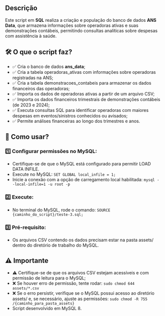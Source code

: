 ## Descrição
Este script em **SQL** realiza a criação e população do banco de dados **ANS Data**, que armazena informações sobre operadoras ativas e suas demonstrações contábeis, permitindo consultas analíticas sobre despesas com assistência à saúde.

## 🛠 O que o script faz?
- ✅ Cria o banco de dados **ans_data**;
- ✅ Cria a tabela operadoras_ativas com informações sobre operadoras registradas na ANS;
- ✅ Cria a tabela demonstracoes_contabeis para armazenar os dados financeiros das operadoras;
- ✅ Importa os dados de operadoras ativas a partir de um arquivo CSV;
- ✅ Importa os dados financeiros trimestrais de demonstrações contábeis (de 2023 e 2024);
- ✅ Executa consultas SQL para identificar operadoras com maiores despesas em eventos/sinistros conhecidos ou avisados;
- ✅ Permite análises financeiras ao longo dos trimestres e anos.

## 🚀 Como usar?

### 1️⃣ Configurar permissões no MySQL:
- Certifique-se de que o MySQL está configurado para permitir LOAD DATA INFILE.
- Execute no MySQL: `SET GLOBAL local_infile = 1;`
- Inicie a conexão com a opção de carregamento local habilitada: `mysql --local-infile=1 -u root -p`

### 2️⃣ Execute:
- No terminal do MySQL, rode o comando: `SOURCE {caminho_do_script}/teste-3.sql;`

### 3️⃣ Pré-requisito:
- Os arquivos CSV contendo os dados precisam estar na pasta assets/ dentro do diretório de trabalho do MySQL.

## ⚠️ Importante
- ⚠️ Certifique-se de que os arquivos CSV estejam acessíveis e com permissão de leitura para o MySQL;
- ❌ Se houver erro de permissão, tente rodar: `sudo chmod 644 assets/*.csv`
- ❌ Se o erro persistir, verifique se o MySQL possui acesso ao diretório assets/ e, se necessário, ajuste as permissões: `sudo chmod -R 755 /{caminho_para_pasta_assets}`
- Script desenvolvido em MySQL 8.